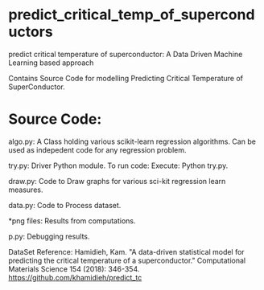 # predict_critical_temp_of_superconductors
predict critical temperature of superconductor: A Data Driven Machine Learning based approach

Contains Source Code for modelling Predicting Critical Temperature of SuperConductor.

Source Code:
===========
algo.py: A Class holding various scikit-learn regression algorithms. Can be used as indepedent code for any regression problem.

try.py: Driver Python module. To run code: Execute: Python try.py.

draw.py: Code to Draw graphs for various sci-kit regression learn measures.

data.py: Code to Process dataset.

*png files: Results from computations.

p.py: Debugging results.

DataSet Reference: Hamidieh, Kam. "A data-driven statistical model for predicting the critical temperature of a superconductor." Computational Materials Science 154 (2018): 346-354.
https://github.com/khamidieh/predict_tc

